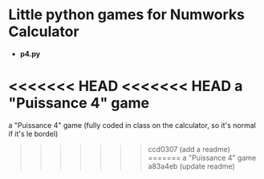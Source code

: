 # Little python games for Numworks Calculator

- **p4.py**

<<<<<<< HEAD
<<<<<<< HEAD
  a "Puissance 4" game
=======
  a "Puissance 4" game (fully coded in class on the calculator, so it's normal if it's le bordel)
>>>>>>> ccd0307 (add a readme)
=======
  a "Puissance 4" game 
>>>>>>> a83a4eb (update readme)
